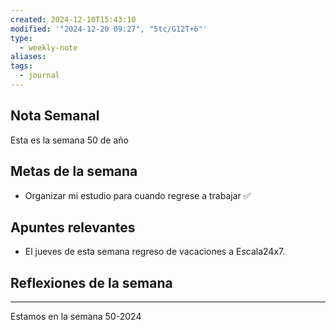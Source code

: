```yaml
---
created: 2024-12-10T15:43:10
modified: '"2024-12-20 09:27", "5tc/G12T+6"'
type:
  - weekly-note
aliases: 
tags:
  - journal
---
```


## Nota Semanal
Esta es la semana 50 de año

## Metas de la semana
- Organizar mi estudio para cuando regrese a trabajar ✅


## Apuntes relevantes
- El jueves de esta semana regreso de vacaciones a Escala24x7.

## Reflexiones de la semana

----
 Estamos en la semana 50-2024

